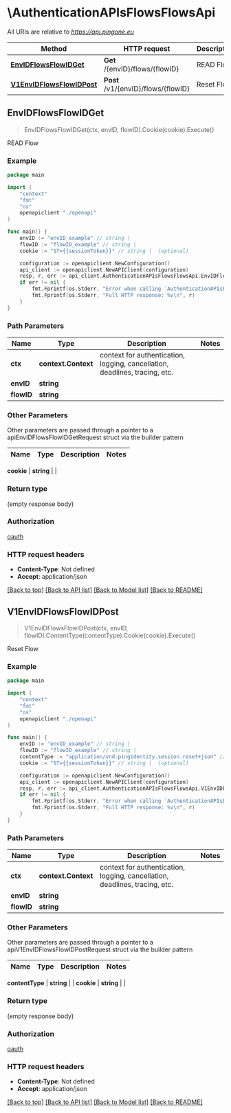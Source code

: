 # \AuthenticationAPIsFlowsFlowsApi

All URIs are relative to *https://api.pingone.eu*

Method | HTTP request | Description
------------- | ------------- | -------------
[**EnvIDFlowsFlowIDGet**](AuthenticationAPIsFlowsFlowsApi.md#EnvIDFlowsFlowIDGet) | **Get** /{envID}/flows/{flowID} | READ Flow
[**V1EnvIDFlowsFlowIDPost**](AuthenticationAPIsFlowsFlowsApi.md#V1EnvIDFlowsFlowIDPost) | **Post** /v1/{envID}/flows/{flowID} | Reset Flow



## EnvIDFlowsFlowIDGet

> EnvIDFlowsFlowIDGet(ctx, envID, flowID).Cookie(cookie).Execute()

READ Flow



### Example

```go
package main

import (
    "context"
    "fmt"
    "os"
    openapiclient "./openapi"
)

func main() {
    envID := "envID_example" // string | 
    flowID := "flowID_example" // string | 
    cookie := "ST={{sessionToken}}" // string |  (optional)

    configuration := openapiclient.NewConfiguration()
    api_client := openapiclient.NewAPIClient(configuration)
    resp, r, err := api_client.AuthenticationAPIsFlowsFlowsApi.EnvIDFlowsFlowIDGet(context.Background(), envID, flowID).Cookie(cookie).Execute()
    if err != nil {
        fmt.Fprintf(os.Stderr, "Error when calling `AuthenticationAPIsFlowsFlowsApi.EnvIDFlowsFlowIDGet``: %v\n", err)
        fmt.Fprintf(os.Stderr, "Full HTTP response: %v\n", r)
    }
}
```

### Path Parameters


Name | Type | Description  | Notes
------------- | ------------- | ------------- | -------------
**ctx** | **context.Context** | context for authentication, logging, cancellation, deadlines, tracing, etc.
**envID** | **string** |  | 
**flowID** | **string** |  | 

### Other Parameters

Other parameters are passed through a pointer to a apiEnvIDFlowsFlowIDGetRequest struct via the builder pattern


Name | Type | Description  | Notes
------------- | ------------- | ------------- | -------------


 **cookie** | **string** |  | 

### Return type

 (empty response body)

### Authorization

[oauth](../README.md#oauth)

### HTTP request headers

- **Content-Type**: Not defined
- **Accept**: application/json

[[Back to top]](#) [[Back to API list]](../README.md#documentation-for-api-endpoints)
[[Back to Model list]](../README.md#documentation-for-models)
[[Back to README]](../README.md)


## V1EnvIDFlowsFlowIDPost

> V1EnvIDFlowsFlowIDPost(ctx, envID, flowID).ContentType(contentType).Cookie(cookie).Execute()

Reset Flow



### Example

```go
package main

import (
    "context"
    "fmt"
    "os"
    openapiclient "./openapi"
)

func main() {
    envID := "envID_example" // string | 
    flowID := "flowID_example" // string | 
    contentType := "application/vnd.pingidentity.session.reset+json" // string |  (optional)
    cookie := "ST={{sessionToken}}" // string |  (optional)

    configuration := openapiclient.NewConfiguration()
    api_client := openapiclient.NewAPIClient(configuration)
    resp, r, err := api_client.AuthenticationAPIsFlowsFlowsApi.V1EnvIDFlowsFlowIDPost(context.Background(), envID, flowID).ContentType(contentType).Cookie(cookie).Execute()
    if err != nil {
        fmt.Fprintf(os.Stderr, "Error when calling `AuthenticationAPIsFlowsFlowsApi.V1EnvIDFlowsFlowIDPost``: %v\n", err)
        fmt.Fprintf(os.Stderr, "Full HTTP response: %v\n", r)
    }
}
```

### Path Parameters


Name | Type | Description  | Notes
------------- | ------------- | ------------- | -------------
**ctx** | **context.Context** | context for authentication, logging, cancellation, deadlines, tracing, etc.
**envID** | **string** |  | 
**flowID** | **string** |  | 

### Other Parameters

Other parameters are passed through a pointer to a apiV1EnvIDFlowsFlowIDPostRequest struct via the builder pattern


Name | Type | Description  | Notes
------------- | ------------- | ------------- | -------------


 **contentType** | **string** |  | 
 **cookie** | **string** |  | 

### Return type

 (empty response body)

### Authorization

[oauth](../README.md#oauth)

### HTTP request headers

- **Content-Type**: Not defined
- **Accept**: application/json

[[Back to top]](#) [[Back to API list]](../README.md#documentation-for-api-endpoints)
[[Back to Model list]](../README.md#documentation-for-models)
[[Back to README]](../README.md)

